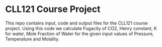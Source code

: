 <h1> CLL121 Course Project </h1>
This repo contains input, code and output files for the CLL121 course project. 
Using this code we calculate Fugacity of CO2, Henry constant, K for water, Mole Fraction of Water for the given input values of Pressure, Temperature and Molality.
